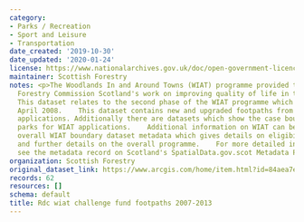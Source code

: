 ```yaml
---
category:
- Parks / Recreation
- Sport and Leisure
- Transportation
date_created: '2019-10-30'
date_updated: '2020-01-24'
license: https://www.nationalarchives.gov.uk/doc/open-government-licence/version/3/
maintainer: Scottish Forestry
notes: <p>The Woodlands In and Around Towns (WIAT) programme provided the focus for
  Forestry Commission Scotland's work on improving quality of life in towns and cities.
  This dataset relates to the second phase of the WIAT programme which started in
  April 2008.    This dataset contains new and upgraded footpaths from approved WIAT
  applications. Additionally there are datasets which show the case boundary and car
  parks for WIAT applications.    Additional information on WIAT can be found in the
  overall WIAT boundary dataset metadata which gives details on eligibility criteria
  and further details on the overall programme.    For more detailed information please
  see the metadata record on Scotland's SpatialData.gov.scot Metadata Portal.</p>
organization: Scottish Forestry
original_dataset_link: https://www.arcgis.com/home/item.html?id=84aea7e48956419da06973c0f5d32066
records: 62
resources: []
schema: default
title: Rdc wiat challenge fund footpaths 2007-2013
---
```


